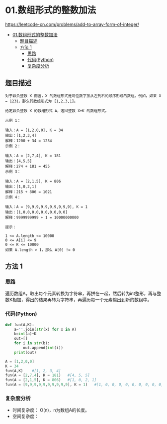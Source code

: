 # 01.数组形式的整数加法

https://leetcode-cn.com/problems/add-to-array-form-of-integer/

- [01.数组形式的整数加法](#01数组形式的整数加法)
  - [题目描述](#题目描述)
  - [方法 1](#方法-1)
    - [思路](#思路)
    - [代码(Python)](#代码Python)
    - [复杂度分析](#复杂度分析)

## 题目描述
```
对于非负整数 X 而言，X 的数组形式是每位数字按从左到右的顺序形成的数组。例如，如果 X = 1231，那么其数组形式为 [1,2,3,1]。

给定非负整数 X 的数组形式 A，返回整数 X+K 的数组形式。

示例 1：

输入：A = [1,2,0,0], K = 34
输出：[1,2,3,4]
解释：1200 + 34 = 1234
示例 2：

输入：A = [2,7,4], K = 181
输出：[4,5,5]
解释：274 + 181 = 455
示例 3：

输入：A = [2,1,5], K = 806
输出：[1,0,2,1]
解释：215 + 806 = 1021
示例 4：

输入：A = [9,9,9,9,9,9,9,9,9,9], K = 1
输出：[1,0,0,0,0,0,0,0,0,0,0]
解释：9999999999 + 1 = 10000000000
 
提示：

1 <= A.length <= 10000
0 <= A[i] <= 9
0 <= K <= 10000
如果 A.length > 1，那么 A[0] != 0
```

## 方法 1

### 思路
遍历数组A，取出每个元素转换为字符串，再拼在一起，然后转为int整形，再与整数K相加，得出的结果再转为字符串，再遍历每一个元素输出到新的数组中。


### 代码(Python)
```python
def fun(A,K):
    a=''.join(str(x) for x in A)
    b=int(a)+K
    out=[]
    for i in str(b):
        out.append(int(i))
    print(out)

A = [1,2,0,0]
K = 34
fun(A,K)    #[1, 2, 3, 4]
fun(A = [2,7,4], K = 181)   #[4, 5, 5]
fun(A = [2,1,5], K = 806)   #[1, 0, 2, 1]
fun(A = [9,9,9,9,9,9,9,9,9,9], K = 1)   #[1, 0, 0, 0, 0, 0, 0, 0, 0, 0, 0]
```

### 复杂度分析
- 时间复杂度： O(n)，n为数组A的长度。
- 空间复杂度：


